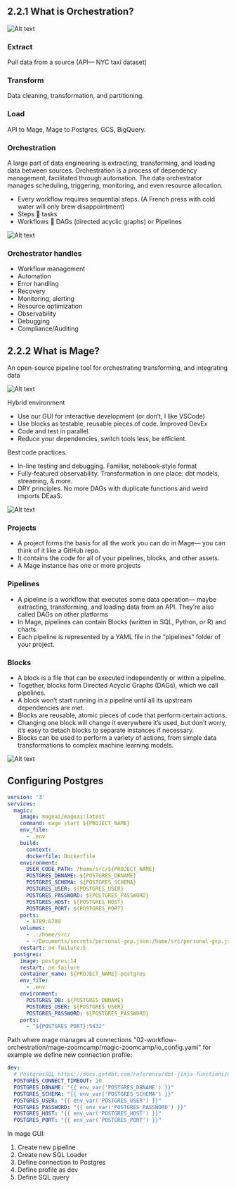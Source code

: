 ## 2.2.1 What is Orchestration?

![Alt text](documentation/image.png)

### Extract
Pull data from a source (API— NYC taxi dataset)
### Transform
Data cleaning, transformation, and partitioning.
### Load
API to Mage, Mage to Postgres, GCS, BigQuery.

### Orchestration
A large part of data engineering is extracting, transforming, and loading data between sources. Orchestration is a process of dependency management, facilitated through automation. The data orchestrator manages scheduling, triggering, monitoring, and even resource allocation.
- Every workflow requires sequential steps. (A French press with cold water will only brew disappointment)
- Steps 🟰 tasks
- Workflows 🟰 DAGs (directed acyclic graphs) or Pipelines

![Alt text](documentation/image-1.png)

### Orchestrator handles
- Workflow management
- Automation
- Error handling 
- Recovery
- Monitoring, alerting
- Resource optimization
- Observability
- Debugging
- Compliance/Auditing

## 2.2.2 What is Mage?
An open-source pipeline tool for orchestrating transforming, and integrating data

![Alt text](documentation/image-3.png)

Hybrid environment
 - Use our GUI for interactive development (or don’t, I like VSCode)
- Use blocks as testable, reusable pieces of code.
Improved DevEx
- Code and test in parallel.
- Reduce your dependencies, switch tools less, be efficient.

Best code practices.
- In-line testing and debugging. Familiar, notebook-style format
- Fully-featured observability. Transformation in one place: dbt models, streaming, & more.
- DRY principles. No more DAGs with duplicate functions and weird imports DEaaS.

![Alt text](documentation/image-4.png)
### Projects
- A project forms the basis for all the work you can do in Mage— you can think of it like a GitHub repo. 
- It contains the code for all of your pipelines, blocks, and other assets.
- A Mage instance has one or more projects
### Pipelines
- A pipeline is a workflow that executes some data operation— maybe extracting, transforming, and loading data from an API. They’re also called DAGs on other platforms
- In Mage, pipelines can contain Blocks (written in SQL, Python, or R) and charts. 
- Each pipeline is represented by a YAML file in the “pipelines” folder of your project.
### Blocks
- A block is a file that can be executed independently or within a pipeline. 
- Together, blocks form Directed Acyclic Graphs (DAGs), which we call pipelines. 
- A block won’t start running in a pipeline until all its upstream dependencies are met.
- Blocks are reusable, atomic pieces of code that perform certain actions. 
- Changing one block will change it everywhere it’s used, but don’t worry, it’s easy to detach blocks to separate instances if necessary.
- Blocks can be used to perform a variety of actions, from simple data transformations to complex machine learning models.

![Alt text](documentation/image-5.png)

## Configuring Postgres
```yaml
version: '3'
services:
  magic:
    image: mageai/mageai:latest
    command: mage start ${PROJECT_NAME}
    env_file:
      - .env
    build:
      context: .
      dockerfile: Dockerfile
    environment:
      USER_CODE_PATH: /home/src/${PROJECT_NAME}
      POSTGRES_DBNAME: ${POSTGRES_DBNAME}
      POSTGRES_SCHEMA: ${POSTGRES_SCHEMA}
      POSTGRES_USER: ${POSTGRES_USER}
      POSTGRES_PASSWORD: ${POSTGRES_PASSWORD}
      POSTGRES_HOST: ${POSTGRES_HOST}
      POSTGRES_PORT: ${POSTGRES_PORT}
    ports:
      - 6789:6789
    volumes:
      - .:/home/src/
      - ~/Documents/secrets/personal-gcp.json:/home/src/personal-gcp.json
    restart: on-failure:5
  postgres:
    image: postgres:14
    restart: on-failure
    container_name: ${PROJECT_NAME}-postgres
    env_file:
      - .env
    environment:
      POSTGRES_DB: ${POSTGRES_DBNAME}
      POSTGRES_USER: ${POSTGRES_USER}
      POSTGRES_PASSWORD: ${POSTGRES_PASSWORD}
    ports:
      - "${POSTGRES_PORT}:5432"
```

Path where mage manages all connections "02-workflow-orchestration/mage-zoomcamp/magic-zoomcamp/io_config.yaml" for example we
define new connection profile:
```yaml
dev:
  # PostgresSQL https://docs.getdbt.com/reference/dbt-jinja-functions/env_var
  POSTGRES_CONNECT_TIMEOUT: 10
  POSTGRES_DBNAME: "{{ env_var('POSTGRES_DBNAME') }}"
  POSTGRES_SCHEMA: "{{ env_var('POSTGRES_SCHEMA') }}"
  POSTGRES_USER: "{{ env_var('POSTGRES_USER') }}"
  POSTGRES_PASSWORD: "{{ env_var('POSTGRES_PASSWORD') }}"
  POSTGRES_HOST: "{{ env_var('POSTGRES_HOST') }}"
  POSTGRES_PORT: "{{ env_var('POSTGRES_PORT') }}"
```

In mage GUI:
1. Create new pipeline
2. Create new SQL Loader
3. Define connection to Postgres
4. Define profile as dev
5. Define SQL query